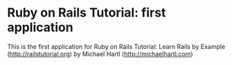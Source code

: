 # Ruby on Rails Tutorial: first application

This is the first application for Ruby on Rails Tutorial: Learn Rails by Example (http://railstutorial.org)
by Michael Hartl (http://michaelhartl.com)